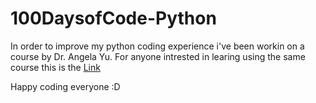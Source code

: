 # 100DaysofCode-Python

In order to improve my python coding experience i've been workin on a course by Dr. Angela Yu.
For anyone intrested in learing using the same course this is the [Link](https://www.udemy.com/course/100-days-of-code)

Happy coding everyone :D 
